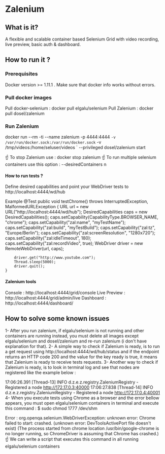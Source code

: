# Zalenium

## What is it?
A flexible and scalable container based Selenium Grid with video recording, live preview, basic auth & dashboard.

## How to run it ?
### Prerequisites
Docker version >= 1.11.1 .
Make sure that docker info works without errors.

### Pull docker images
Pull docker-selenium : docker pull elgalu/selenium
Pull Zalenium        : docker pull dosel/zalenium

### Run Zalenium
docker run --rm -ti --name zalenium -p 4444:4444 `
      -v /var/run/docker.sock:/var/run/docker.sock `
      -v /tmp/videos:/home/seluser/videos `
      --privileged dosel/zalenium start

☝️ To stop Zalenium use : docker stop zalenium
☝️ To run multiple selenium containers use this option : --desiredContainers n

#### How to run tests ?
Define desired capabilities and point your WebDriver tests to http://localhost:4444/wd/hub

Example
@Test
    public void testChrome() throws InterruptedException, MalformedURLException {
        URL url = new URL("http://localhost:4444/wd/hub");
        DesiredCapabilities caps = new DesiredCapabilities();
        caps.setCapability(CapabilityType.BROWSER_NAME, "chrome");
        caps.setCapability("zal:name", "myTestName");
        caps.setCapability("zal:build", "myTestBuild");
        caps.setCapability("zal:tz", "Europe/Berlin");
        caps.setCapability("zal:screenResolution", "1280x720");
        caps.setCapability("zal:idleTimeout", 180);
        caps.setCapability("zal:recordVideo", true);
        WebDriver driver = new RemoteWebDriver(url, caps);

        driver.get("http://www.youtube.com");
        Thread.sleep(5000);
        driver.quit();
    }

####  Zalenium tools
Console      : http://localhost:4444/grid/console
Live Preview : http://localhost:4444/grid/admin/live
Dashboard    : http://localhost:4444/dashboard/

## How to solve some known issues
1- After you run zalenium, if elgalu/selenium is not running and other containers are running instead, you must delete all images except elgalu/selenium and dosel/zalenium and re-run zalenium (i don't have explanation for that).
2- A simple way to check if Zalenium is ready, is to run a get request using http://localhost:4444/wd/hub/status and if the endpoint returns an HTTP code 200 and the value for the key ready is true, it means that Zalenium is ready to receive tests requests.
3- Another way to check if Zalenium is ready, is to look in terminal log 
and see that nodes are registered like the example below :

17:06:26.391 [Thread-13] INFO  d.z.e.z.registry.ZaleniumRegistry - Registered a node http://172.17.0.3:40000
17:06:27.838 [Thread-14] INFO  d.z.e.z.registry.ZaleniumRegistry - Registered a node http://172.17.0.4:40001
4- When you execute tests using Chrome as a browser and the error bellow appears, you must open elgalu/selenium containers in terminal and execute this command : 
$ sudo chmod 1777 /dev/shm 

Error : org.openqa.selenium.WebDriverException: unknown error: Chrome failed to start: crashed.
(unknown error: DevToolsActivePort file doesn't exist)
(The process started from chrome location /usr/bin/google-chrome is no longer running, so ChromeDriver is assuming that Chrome has crashed.) 
☝️ We can write a script that executes this command in all running elgalu/selenium containers